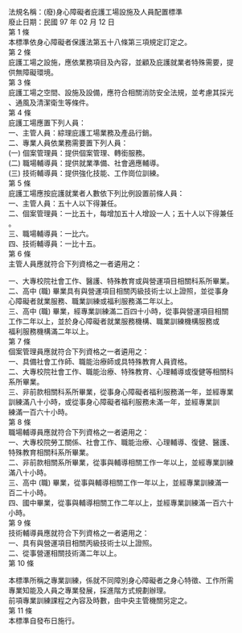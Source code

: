 法規名稱：(廢)身心障礙者庇護工場設施及人員配置標準  
廢止日期：民國 97 年 02 月 12 日  
第 1 條  
本標準依身心障礙者保護法第五十八條第三項規定訂定之。  
第 2 條  
庇護工場之設施，應依業務項目及內容，並顧及庇護就業者特殊需要，提  
供無障礙環境。  
第 3 條  
庇護工場之空間、設施及設備，應符合相關消防安全法規，並考慮其採光  
、通風及清潔衛生等條件。  
第 4 條  
庇護工場應置下列人員：  
一、主管人員：綜理庇護工場業務及產品行銷。  
二、專業人員依業務需要置下列人員：  
(一) 個案管理員：提供個案管理、轉銜服務。  
(二) 職場輔導員：提供就業準備、社會適應輔導。  
(三) 技術輔導員：提供強化技能、工作崗位訓練。  
第 5 條  
庇護工場應按庇護就業者人數依下列比例設置前條人員：  
一、主管人員：五十人以下得兼任。  
二、個案管理員：一比五十，每增加五十人增設一人；五十人以下得兼任  
。  
三、職場輔導員：一比六。  
四、技術輔導員：一比十五。  
第 6 條  
主管人員應就符合下列資格之一者遴用之：  


一、大專校院社會工作、醫護、特殊教育或與營運項目相關科系所畢業。  
二、高中 (職) 畢業具有與營運項目相關丙級技術士以上證照，並從事身  
心障礙者就業服務、職業訓練或福利服務滿二年以上。  
三、高中 (職) 畢業，經專業訓練滿二百四十小時，從事與營運項目相關  
工作二年以上，並於身心障礙者就業服務機構、職業訓練機構服務或  
福利服務機構滿二年以上。  
第 7 條  
個案管理員應就符合下列資格之一者遴用之：  
一、具備社會工作師、職能治療師或具特殊教育人員資格。  
二、大專校院社會工作、職能治療、特殊教育、心理輔導或復健等相關科  
系所畢業。  
三、非前款相關科系所畢業，從事身心障礙者福利服務滿一年，並經專業  
訓練滿八十小時，或從事身心障礙者福利服務未滿一年，並經專業訓  
練滿一百六十小時。  
第 8 條  
職場輔導員應就符合下列資格之一者遴用之：  
一、大專校院勞工關係、社會工作、職能治療、心理輔導、復健、醫護、  
特殊教育相關科系所畢業。  
二、非前款相關系所畢業，從事與輔導相關工作一年以上，並經專業訓練  
滿八十小時。  
三、高中 (職) 畢業，從事與輔導相關工作一年以上，並經專業訓練滿一  
百二十小時。  
四、國中畢業，從事與輔導相關工作二年以上，並經專業訓練滿一百六十  
小時。  
第 9 條  
技術輔導員應就符合下列資格之一者遴用之：  
一、具有與營運項目相關丙級技術士以上證照。  
二、從事營運相關技術滿二年以上。  
第 10 條  


本標準所稱之專業訓練，係就不同障別身心障礙者之身心特徵、工作所需  
專業知能及人員之專業發展，採進階方式規劃辦理。  
前項專業訓練課程之內容及時數，由中央主管機關另定之。  
第 11 條  
本標準自發布日施行。  



